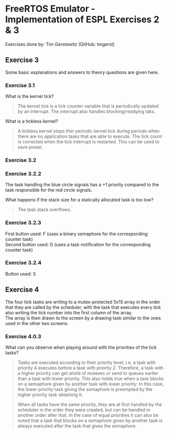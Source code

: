 # FreeRTOS Emulator - Implementation of ESPL Exercises 2 & 3

Exercises done by: Tim Gerstewitz (GitHub: tmgerst)

## Exercise 3

Some basic explanations and answers to theory questions are given here.

### Exercise 3.1

What is the kernel tick?
> The kernel tick is a tick counter variable that is periodically updated by an interrupt. The interrupt also handles blocking/readying taks.

What is a tickless kernel?
> A tickless kernel stops ther periodic kernel tick during periods when there are no application tasks that are able to execute. The tick count is corrected
when the tick interrupt is restarted. This can be used to save power.

### Exercise 3.2

### Exercise 3.2.2

The task handling the blue circle signals has a +1 priority compared to the task responsible for the red circle signals.

What happens if the stack size for a statically allocated task is too low?
> The task stack overflows.

### Exercise 3.2.3

First button used:   F (uses a binary semaphore for the corresponding counter task)      
Second button used:  G (uses a task notification for the corresponding counter task)

### Exercise 3.2.4

Button used: S

## Exercise 4

The four tick tasks are writing to a mutex-protected 5x15 array in the order that they are called by the scheduler, with the task that executes every tick also writing the tick number into the first column of the array.   
The array is then drawn to the screen by a drawing task similar to the ones used in the other two screens.

### Exercise 4.0.3

What can you observe when playing around with the priorities of the tick tasks?
> Tasks are executed according to their priority level, i.e. a task with priority 4 executes before a task with priority 2. Therefore, a task with a higher priority can get ahold of mutexes or send to queues earlier than a task with lower priority. This also holds true when a task blocks on a semaphore given by another task with lower priority: In this case, the lower priority task giving the semaphore is preempted by the higher priority task obtaining it.   
  
  
> When all tasks have the same priority, they are at first handled by the scheduler in the order they were created, but can be handled in another order after that. In the case of equal priorities it can also be noted that a task that blocks on a semaphore given by another task is always executed after the task that gives the semaphore.

